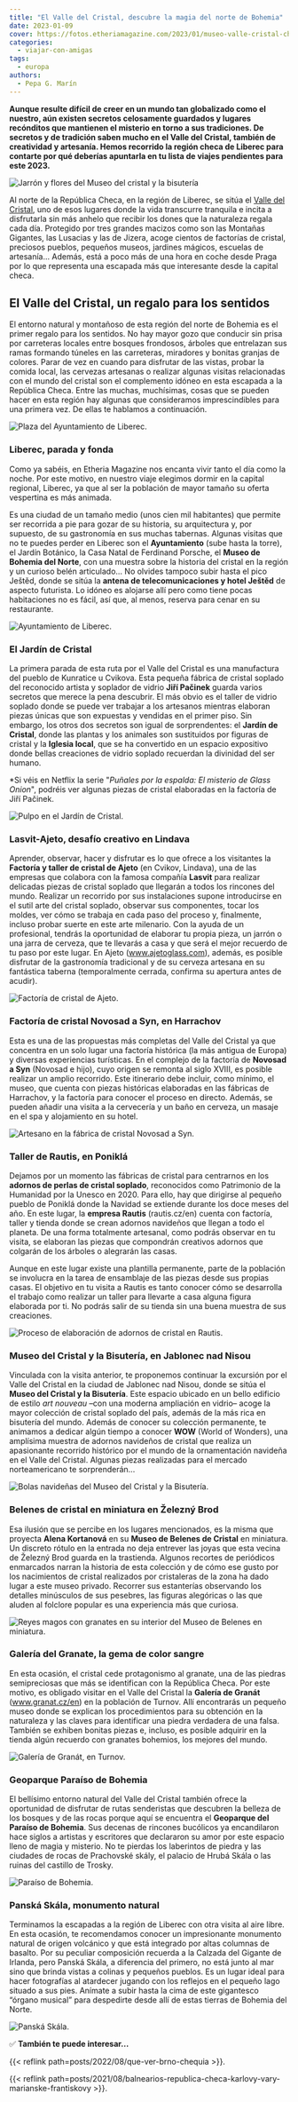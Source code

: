 ```yaml
---
title: "El Valle del Cristal, descubre la magia del norte de Bohemia"
date: 2023-01-09
cover: https://fotos.etheriamagazine.com/2023/01/museo-valle-cristal-chequia.jpg
categories: 
  - viajar-con-amigas
tags: 
  - europa
authors: 
  - Pepa G. Marín
---
```


**Aunque resulte difícil de creer en un mundo tan globalizado como el nuestro, aún 
existen secretos celosamente guardados y lugares recónditos que mantienen el misterio en 
torno a sus tradiciones. De secretos y de tradición saben mucho en el Valle del Cristal, 
también de creatividad y artesanía. Hemos recorrido la región checa de Liberec para 
contarte por qué deberías apuntarla en tu lista de viajes pendientes para este 2023.** 

![Jarrón y flores del Museo del cristal y la bisutería](https://fotos.etheriamagazine.com/2023/01/museo-cristal-bisuteria-chequia.jpg "Pieza del Museo del Cristal y la Bisutería.")

Al norte de la República Checa, en la región de Liberec, se sitúa el [Valle del 
Cristal](https://crystalvalley.cz/en), uno de esos lugares donde la vida transcurre 
tranquila e incita a disfrutarla sin más anhelo que recibir los dones que la naturaleza 
regala cada día. Protegido por tres grandes macizos como son las Montañas Gigantes, las 
Lusacias y las de Jizera, acoge cientos de factorías de cristal, preciosos pueblos, 
pequeños museos, jardines mágicos, escuelas de artesanía... Además, está a poco más de 
una hora en coche desde Praga por lo que representa una escapada más que interesante 
desde la capital checa. 

## El Valle del Cristal, un regalo para los sentidos

El entorno natural y montañoso de esta región del norte de Bohemia es el primer regalo 
para los sentidos. No hay mayor gozo que conducir sin prisa por carreteras locales entre 
bosques frondosos, árboles que entrelazan sus ramas formando túneles en las carreteras, 
miradores y bonitas granjas de colores. Parar de vez en cuando para disfrutar de las 
vistas, probar la comida local, las cervezas artesanas o realizar algunas visitas 
relacionadas con el mundo del cristal son el complemento idóneo en esta escapada a la 
República Checa. Entre las muchas, muchísimas, cosas que se pueden hacer en esta región 
hay algunas que consideramos imprescindibles para una primera vez. De ellas te hablamos 
a continuación. 

![Plaza del Ayuntamiento de Liberec.](https://fotos.etheriamagazine.com/2023/01/Liberec.jpg "Plaza del Ayuntamiento de Liberec.")

### Liberec, parada y fonda

Como ya sabéis, en Etheria Magazine nos encanta vivir tanto el día como la noche. Por 
este motivo, en nuestro viaje elegimos dormir en la capital regional, Liberec, ya que al 
ser la población de mayor tamaño su oferta vespertina es más animada. 

Es una ciudad de un tamaño medio (unos cien mil habitantes) que permite ser recorrida a 
pie para gozar de su historia, su arquitectura y, por supuesto, de su gastronomía en sus 
muchas tabernas. Algunas visitas que no te puedes perder en Liberec son el 
**Ayuntamiento** (sube hasta la torre), el Jardín Botánico, la Casa Natal de Ferdinand 
Porsche, el **Museo de Bohemia del Norte**, con una muestra sobre la historia del 
cristal en la región y un curioso belén articulado... No olvides tampoco subir hasta el 
pico Ještěd, donde se sitúa la **antena de telecomunicaciones y hotel Ještěd** de 
aspecto futurista. Lo idóneo es alojarse allí pero como tiene pocas habitaciones no es 
fácil, así que, al menos, reserva para cenar en su restaurante. 

![Ayuntamiento de Liberec.](https://fotos.etheriamagazine.com/2023/01/liberec-ayuntamiento.jpg "Ayuntamiento de Liberec.")

### El Jardín de Cristal

La primera parada de esta ruta por el Valle del Cristal es una manufactura del pueblo de 
Kunratice u Cvikova. Esta pequeña fábrica de cristal soplado del reconocido artista y 
soplador de vidrio **Jiří Pačinek** guarda varios secretos que merece la pena descubrir. 
El más obvio es el taller de vidrio soplado donde se puede ver trabajar a los artesanos 
mientras elaboran piezas únicas que son expuestas y vendidas en el primer piso. Sin 
embargo, los otros dos secretos son igual de sorprendentes: el **Jardín de Cristal**, 
donde las plantas y los animales son sustituidos por figuras de cristal y la **Iglesia 
local**, que se ha convertido en un espacio expositivo donde bellas creaciones de vidrio 
soplado recuerdan la divinidad del ser humano. 

\*Si véis en Netflix la serie "_Puñales por la espalda: El misterio de Glass Onion_", 
podréis ver algunas piezas de cristal elaboradas en la factoría de Jiří Pačinek. 

![Pulpo en el Jardín de Cristal.](https://fotos.etheriamagazine.com/2023/01/jardin-cristal-liberec.jpg "Pulpo en el Jardín de Cristal.")

### Lasvit-Ajeto, desafío creativo en Lindava

Aprender, observar, hacer y disfrutar es lo que ofrece a los visitantes la **Factoría y 
taller de cristal de Ajeto** (en Cvikov, Lindava), una de las empresas que colabora con 
la famosa compañía **Lasvit** para realizar delicadas piezas de cristal soplado que 
llegarán a todos los rincones del mundo. Realizar un recorrido por sus instalaciones 
supone introducirse en el sutil arte del cristal soplado, observar sus componentes, 
tocar los moldes, ver cómo se trabaja en cada paso del proceso y, finalmente, incluso 
probar suerte en este arte milenario. Con la ayuda de un profesional, tendrás la 
oportunidad de elaborar tu propia pieza, un jarrón o una jarra de cerveza, que te 
llevarás a casa y que será el mejor recuerdo de tu paso por este lugar. En Ajeto 
(www.ajetoglass.com), además, es posible disfrutar de la gastronomía tradicional y de su 
cerveza artesana en su fantástica taberna (temporalmente cerrada, confirma su apertura 
antes de acudir). 

![Factoría de cristal de Ajeto.](https://fotos.etheriamagazine.com/2023/01/fabrica-ajeto-lasvit.jpg "Factoría de cristal de Ajeto.")

### Factoría de cristal Novosad a Syn, en Harrachov

Esta es una de las propuestas más completas del Valle del Cristal ya que concentra en un 
solo lugar una factoría histórica (la más antigua de Europa) y diversas experiencias 
turísticas. En el complejo de la factoría de **Novosad a Syn** (Novosad e hijo), cuyo 
origen se remonta al siglo XVIII, es posible realizar un amplio recorrido. Este 
itinerario debe incluir, como mínimo, el museo, que cuenta con piezas históricas 
elaboradas en las fábricas de Harrachov, y la factoría para conocer el proceso en 
directo. Además, se pueden añadir una visita a la cervecería y un baño en cerveza, un 
masaje en el spa y alojamiento en su hotel. 

![Artesano en la fábrica de cristal Novosad a Syn.](https://fotos.etheriamagazine.com/2023/01/Novosad-Syn-valle-cristal.jpg "Artesano en la fábrica de cristal Novosad a Syn.")

### Taller de Rautis, en Poniklá

Dejamos por un momento las fábricas de cristal para centrarnos en los **adornos de 
perlas de cristal soplado**, reconocidos como Patrimonio de la Humanidad por la Unesco 
en 2020. Para ello, hay que dirigirse al pequeño pueblo de Poniklá donde la Navidad se 
extiende durante los doce meses del año. En este lugar, la **empresa Rautis** 
(rautis.cz/en) cuenta con factoría, taller y tienda donde se crean adornos navideños que 
llegan a todo el planeta. De una forma totalmente artesanal, como podrás observar en tu 
visita, se elaboran las piezas que compondrán creativos adornos que colgarán de los 
árboles o alegrarán las casas. 

Aunque en este lugar existe una plantilla permanente, parte de la población se involucra 
en la tarea de ensamblaje de las piezas desde sus propias casas. El objetivo en tu 
visita a Rautis es tanto conocer cómo se desarrolla el trabajo como realizar un taller 
para llevarte a casa alguna figura elaborada por ti. No podrás salir de su tienda sin 
una buena muestra de sus creaciones. 

![Proceso de elaboración de adornos de cristal en Rautis.](https://fotos.etheriamagazine.com/2023/01/rautis-valle-cristal-chequia.jpg "Proceso de elaboración de adornos de cristal en Rautis.")

### Museo del Cristal y la Bisutería, en Jablonec nad Nisou

Vinculada con la visita anterior, te proponemos continuar la excursión por el Valle del 
Cristal en la ciudad de Jablonec nad Nisou, donde se sitúa el **Museo del Cristal y la 
Bisutería**. Este espacio ubicado en un bello edificio de estilo _art nouveau_ –con una 
moderna ampliación en vidrio– acoge la mayor colección de cristal soplado del país, 
además de la más rica en bisutería del mundo. Además de conocer su colección permanente, 
te animamos a dedicar algún tiempo a conocer **WOW** (World of Wonders), una amplísima 
muestra de adornos navideños de cristal que realiza un apasionante recorrido histórico 
por el mundo de la ornamentación navideña en el Valle del Cristal. Algunas piezas 
realizadas para el mercado norteamericano te sorprenderán... 

![Bolas navideñas del Museo del Cristal y la Bisutería.](https://fotos.etheriamagazine.com/2023/01/museo-cristal-jablonec.jpg "Bolas navideñas del Museo del Cristal y la Bisutería.")

### Belenes de cristal en miniatura en Železný Brod

Esa ilusión que se percibe en los lugares mencionados, es la misma que proyecta **Alena 
Kortanová** en su **Museo de Belenes de Cristal** en miniatura. Un discreto rótulo en la 
entrada no deja entrever las joyas que esta vecina de Železný Brod guarda en la 
trastienda. Algunos recortes de periódicos enmarcados narran la historia de esta 
colección y de cómo ese gusto por los nacimientos de cristal realizados por cristaleras 
de la zona ha dado lugar a este museo privado. Recorrer sus estanterías observando los 
detalles minúsculos de sus pesebres, las figuras alegóricas o las que aluden al folclore 
popular es una experiencia más que curiosa. 

![Reyes magos con granates en su interior del Museo de Belenes en miniatura.](https://fotos.etheriamagazine.com/2023/01/museo-belenes-valle-cristal.jpg "Reyes magos con granates en su interior del Museo de Belenes en miniatura.")

### Galería del Granate, la gema de color sangre

En esta ocasión, el cristal cede protagonismo al granate, una de las piedras 
semipreciosas que más se identifican con la República Checa. Por este motivo, es 
obligado visitar en el Valle del Cristal la **Galería de Granát** (www.granat.cz/en) en 
la población de Turnov. Allí encontrarás un pequeño museo donde se explican los 
procedimientos para su obtención en la naturaleza y las claves para identificar una 
piedra verdadera de una falsa. También se exhiben bonitas piezas e, incluso, es posible 
adquirir en la tienda algún recuerdo con granates bohemios, los mejores del mundo. 

![Galería de Granát, en Turnov.](https://fotos.etheriamagazine.com/2023/01/galeria-granate-turnov.jpg "Galería de Granát, en Turnov.")

### Geoparque Paraíso de Bohemia

El bellísimo entorno natural del Valle del Cristal también ofrece la oportunidad de 
disfrutar de rutas senderistas que descubren la belleza de los bosques y de las rocas 
porque aquí se encuentra el **Geoparque del Paraíso de Bohemia**. Sus decenas de 
rincones bucólicos ya encandilaron hace siglos a artistas y escritores que declararon su 
amor por este espacio lleno de magia y misterio. No te pierdas los laberintos de piedra 
y las ciudades de rocas de Prachovské skály, el palacio de Hrubá Skála o las ruinas del 
castillo de Trosky. 

![Paraíso de Bohemia.](https://fotos.etheriamagazine.com/2023/01/paraiso-bohemia-chequia.jpg "Paraíso de Bohemia.")

### Panská Skála, monumento natural

Terminamos la escapadas a la región de Liberec con otra visita al aire libre. En esta 
ocasión, te recomendamos conocer un impresionante monumento natural de origen volcánico 
y que está integrado por altas columnas de basalto. Por su peculiar composición recuerda 
a la Calzada del Gigante de Irlanda, pero Panská Skála, a diferencia del primero, no 
está junto al mar sino que brinda vistas a colinas y pequeños pueblos. Es un lugar ideal 
para hacer fotografías al atardecer jugando con los reflejos en el pequeño lago situado 
a sus pies. Anímate a subir hasta la cima de este gigantesco “órgano musical” para 
despedirte desde allí de estas tierras de Bohemia del Norte. 

![Panská Skála.](https://fotos.etheriamagazine.com/2023/01/panska-skala-chequia.jpg "Panská Skála.")

✅ **También te puede interesar...** 

{{< reflink path=posts/2022/08/que-ver-brno-chequia >}}. 

{{< reflink 
path=posts/2021/08/balnearios-republica-checa-karlovy-vary-marianske-frantiskovy >}}.
